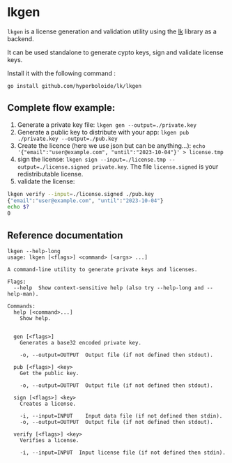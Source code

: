 # lkgen
`lkgen` is a license generation and validation utility using the [lk](github.com/hyperboloide/lk) library as a backend.

It can be used standalone to generate cypto keys, sign and validate license keys.

Install it with the following command :

```sh
go install github.com/hyperboloide/lk/lkgen
```

## Complete flow example:

1. Generate a private key file: `lkgen gen --output=./private.key`
2. Generate a public key to distribute with your app: `lkgen pub ./private.key --output=./pub.key`
3. Create the licence (here we use json but can be anything...): `echo '{"email":"user@example.com", "until":"2023-10-04"}' > license.tmp`
4. sign the license: `lkgen sign --input=./license.tmp --output=./license.signed private.key`. The file `license.signed` is your redistributable license.
5. validate the license:
```sh
lkgen verify --input=./license.signed ./pub.key
{"email":"user@example.com", "until":"2023-10-04"}
echo $?
0
```

## Reference documentation

```
lkgen --help-long
usage: lkgen [<flags>] <command> [<args> ...]

A command-line utility to generate private keys and licenses.

Flags:
  --help  Show context-sensitive help (also try --help-long and --help-man).

Commands:
  help [<command>...]
    Show help.


  gen [<flags>]
    Generates a base32 encoded private key.

    -o, --output=OUTPUT  Output file (if not defined then stdout).

  pub [<flags>] <key>
    Get the public key.

    -o, --output=OUTPUT  Output file (if not defined then stdout).

  sign [<flags>] <key>
    Creates a license.

    -i, --input=INPUT    Input data file (if not defined then stdin).
    -o, --output=OUTPUT  Output file (if not defined then stdout).

  verify [<flags>] <key>
    Verifies a license.

    -i, --input=INPUT  Input license file (if not defined then stdin).

```
